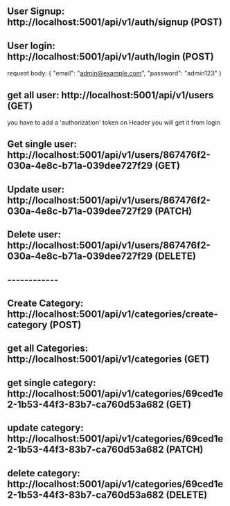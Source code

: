 ## User Signup: http://localhost:5001/api/v1/auth/signup (POST)

## User login: http://localhost:5001/api/v1/auth/login (POST)

request body:
{
"email": "admin@example.com",
"password": "admin123"
}

## get all user: http://localhost:5001/api/v1/users (GET)

you have to add a 'authorization' token on Header you will get it from login

## Get single user: http://localhost:5001/api/v1/users/867476f2-030a-4e8c-b71a-039dee727f29 (GET)

## Update user: http://localhost:5001/api/v1/users/867476f2-030a-4e8c-b71a-039dee727f29 (PATCH)

## Delete user: http://localhost:5001/api/v1/users/867476f2-030a-4e8c-b71a-039dee727f29 (DELETE)

## ------------

## Create Category: http://localhost:5001/api/v1/categories/create-category (POST)

## get all Categories: http://localhost:5001/api/v1/categories (GET)

## get single category: http://localhost:5001/api/v1/categories/69ced1e2-1b53-44f3-83b7-ca760d53a682 (GET)

## update category: http://localhost:5001/api/v1/categories/69ced1e2-1b53-44f3-83b7-ca760d53a682 (PATCH)

## delete category: http://localhost:5001/api/v1/categories/69ced1e2-1b53-44f3-83b7-ca760d53a682 (DELETE)
